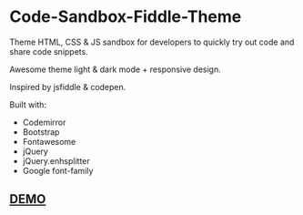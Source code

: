 # Code-Sandbox-Fiddle-Theme
Theme HTML, CSS & JS sandbox for developers to quickly try out code and share code snippets.

Awesome theme light & dark mode + responsive design.

Inspired by jsfiddle & codepen.

Built with:
- Codemirror
- Bootstrap
- Fontawesome
- jQuery
- jQuery.enhsplitter
- Google font-family

<a href="http://ibacor.com/demo/code-sandbox-fiddle"><h2>DEMO</h2></a>
